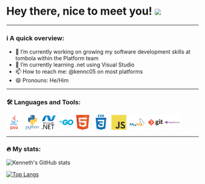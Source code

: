 <!--
**kennc05/kennc05** is a ✨ _special_ ✨ repository because its `README.md` (this file) appears on your GitHub profile.

Here are some ideas to get you started:

- 🔭 I’m currently working on ...
- 🌱 I’m currently learning ...
- 👯 I’m looking to collaborate on ...
- 🤔 I’m looking for help with ...
- 💬 Ask me about ...
- 📫 How to reach me: ...
- 😄 Pronouns: ...
- ⚡ Fun fact: ...
-->

<h1>
  Hey there, nice to meet you!
  <img src="https://media.giphy.com/media/hvRJCLFzcasrR4ia7z/giphy.gif" width="30px"/>
</h1>

---

### ℹ️ A quick overview:

- 🔭 I’m currently working on growing my software development skills at tombola within the Platform team
- 🌱 I’m currently learning .net using Visual Studio
- 📫 How to reach me: @kennc05 on most platforms
- 😄 Pronouns: He/Him

---

### :hammer_and_wrench: Languages and Tools:

<div>
  <img src="https://github.com/devicons/devicon/blob/master/icons/java/java-original-wordmark.svg" title="Java" alt="Java" width="40" height="40"/>&nbsp;
  <img src="https://github.com/devicons/devicon/blob/master/icons/python/python-original-wordmark.svg" title="Python" **alt="Git" width="40" height="40"/>
  <img src="https://github.com/devicons/devicon/blob/master/icons/dot-net/dot-net-original-wordmark.svg" title="dotnet" **alt="Git" width="40" height="40"/>
  <img src="https://github.com/devicons/devicon/blob/master/icons/go/go-original-wordmark.svg" title="go" **alt="Go" width="40" height="40"/>
  <img src="https://github.com/devicons/devicon/blob/master/icons/html5/html5-original.svg" title="HTML5" alt="HTML" width="40" height="40"/>&nbsp;
  <img src="https://github.com/devicons/devicon/blob/master/icons/css3/css3-plain-wordmark.svg"  title="CSS3" alt="CSS" width="40" height="40"/>&nbsp;
  <img src="https://github.com/devicons/devicon/blob/master/icons/javascript/javascript-original.svg" title="JavaScript" alt="JavaScript" width="40" height="40"/>&nbsp;
  <img src="https://github.com/devicons/devicon/blob/master/icons/mysql/mysql-original-wordmark.svg" title="MySQL"  alt="MySQL" width="40" height="40"/>&nbsp;
  <img src="https://github.com/devicons/devicon/blob/master/icons/git/git-original-wordmark.svg" title="Git" **alt="Git" width="40" height="40"/>
  <img src="https://github.com/devicons/devicon/blob/master/icons/visualstudio/visualstudio-plain-wordmark.svg" title="Git" **alt="Visual Studio" width="40" height="40"/>
</div>

---

### :fire: My stats:


![Kenneth's GitHub stats](https://github-readme-stats.vercel.app/api?username=kennc05&show_icons=true&theme=transparent)

<!--
[![trophy](https://github-profile-trophy.vercel.app/?username=kennc05)](https://github.com/ryo-ma/github-profile-trophy)

[![GitHub Streak](https://github-readme-streak-stats.herokuapp.com/?user=kennc05)](https://git.io/streak-stats)
-->

[![Top Langs](https://github-readme-stats.vercel.app/api/top-langs/?username=kennc05&layout=compact&&theme=transparent)](https://github.com/anuraghazra/github-readme-stats)


<img src="https://komarev.com/ghpvc/?username=kennc05&style=flat-square&color=blue" alt=""/>

